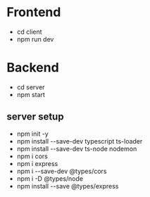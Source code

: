 # Frontend
- cd client
- npm run dev

# Backend
- cd server
- npm start


## server setup
- npm init -y
- npm install --save-dev typescript ts-loader
- npm install --save-dev ts-node nodemon
- npm i cors
- npm i express
- npm i --save-dev @types/cors
- npm i -D @types/node
- npm install --save @types/express
